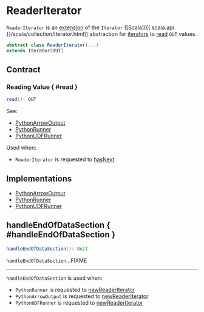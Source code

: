 # ReaderIterator

`ReaderIterator` is an [extension](#contract) of the `Iterator` ([Scala]({{ scala.api }}/scala/collection/Iterator.html)) abstraction for [iterators](#implementations) to [read](#read) `OUT` values.

```scala
abstract class ReaderIterator(...)
extends Iterator[OUT]
```

## Contract

### Reading Value { #read }

```scala
read(): OUT
```

See:

* [PythonArrowOutput](PythonArrowOutput.md#newReaderIterator)
* [PythonRunner](PythonRunner.md#newReaderIterator)
* [PythonUDFRunner](PythonUDFRunner.md#newReaderIterator)

Used when:

* `ReaderIterator` is requested to [hasNext](#hasNext)

## Implementations

* [PythonArrowOutput](PythonArrowOutput.md#newReaderIterator)
* [PythonRunner](PythonRunner.md#newReaderIterator)
* [PythonUDFRunner](PythonUDFRunner.md#newReaderIterator)

## handleEndOfDataSection { #handleEndOfDataSection }

```scala
handleEndOfDataSection(): Unit
```

`handleEndOfDataSection`...FIXME

---

`handleEndOfDataSection` is used when:

* `PythonRunner` is requested to [newReaderIterator](PythonRunner.md#newReaderIterator)
* `PythonArrowOutput` is requested to [newReaderIterator](PythonArrowOutput.md#newReaderIterator)
* `PythonUDFRunner` is requested to [newReaderIterator](PythonUDFRunner.md#newReaderIterator)
